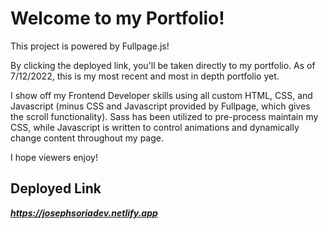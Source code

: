 # Welcome to my Portfolio!
This project is powered by Fullpage.js!

By clicking the deployed link, you'll be taken directly to my portfolio. As of 7/12/2022, this is my most recent and most in depth portfolio yet.

I show off my Frontend Developer skills using all custom HTML, CSS, and Javascript (minus CSS and Javascript provided by Fullpage, which gives the scroll functionality). Sass has been utilized to pre-process maintain my CSS, while Javascript is written to control animations and dynamically change content throughout my page.

I hope viewers enjoy!
##  Deployed Link

**_https://josephsoriadev.netlify.app_**
